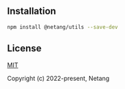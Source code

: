 ## Installation

```bash
npm install @netang/utils --save-dev
```

## License

[MIT](https://opensource.org/licenses/MIT)

Copyright (c) 2022-present, Netang
